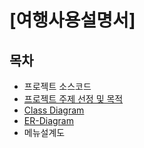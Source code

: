 # [여행사용설명서]
## 목차
* 프로젝트 소스코드
* [프로젝트 주제 선정 및 목적](https://github.com/chrischaechae/TripInstruction/blob/master/%ED%94%84%EB%A1%9C%EC%A0%9D%ED%8A%B8%EC%A3%BC%EC%A0%9C%EC%84%A0%EC%A0%95%EB%B0%B0%EA%B2%BD%EB%B0%8F%EB%AA%A9%EC%A0%81.pdf)
* [Class Diagram](https://github.com/chrischaechae/TripInstruction/blob/master/ClassDiagram.gif)
* [ER-Diagram](https://github.com/chrischaechae/TripInstruction/blob/master/ER-Diagram.png)
* 메뉴설계도

